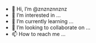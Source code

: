 - 👋 Hi, I’m @znznznnznz
- 👀 I’m interested in ...
- 🌱 I’m currently learning ...
- 💞️ I’m looking to collaborate on ...
- 📫 How to reach me ...

<!---
znznznnznz/znznznnznz is a ✨ special ✨ repository because its `README.md` (this file) appears on your GitHub profile.
You can click the Preview link to take a look at your changes.
--->
